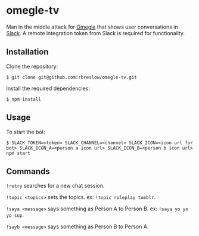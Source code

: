 # omegle-tv

Man in the middle attack for [Omegle](https://omegle.com/) that shows user conversations in [Slack](https://slack.com). A remote integration token from Slack is required for functionality.

Installation
---
Clone the repository:
```shell
$ git clone git@github.com:rbreslow/omegle-tv.git
```
Install the required dependencies:
```shell
$ npm install
```

Usage
---
To start the bot:
```shell
$ SLACK_TOKEN=<token> SLACK_CHANNEL=<channel> SLACK_ICON=<icon url for bot> SLACK_ICON_A=<person a icon url> SLACK_ICON_B=<person b icon url> npm start
```

Commands
---
`!retry` searches for a new chat session.

`!topic <topics>` sets the topics. ex: `!topic roleplay tumblr`.

`!saya <message>` says something as Person A to Person B. ex: `!saya yo yo yo sup`.

`!sayb <message>` says something as Person B to Person A.
